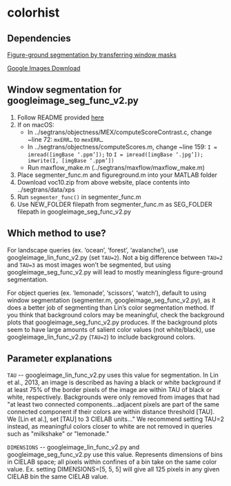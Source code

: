 # colorhist

## Dependencies
[Figure-ground segmentation by transferring window masks](http://calvin.inf.ed.ac.uk/software/figure-ground-segmentation-by-transferring-window-masks/)

[Google Images Download](https://github.com/hardikvasa/google-images-download)

## Window segmentation for googleimage_seg_func_v2.py
1. Follow README provided [here](http://calvin.inf.ed.ac.uk/software/figure-ground-segmentation-by-transferring-window-masks/)
2. If on macOS:
   - In ../segtrans/objectness/MEX/computeScoreContrast.c, change ~line 72: `mxERR…` to `mexERR…`
   - In ../segtrans/objectness/computeScores.m, change ~line 159: `I = imread([imgBase ‘.ppm’]);` to 
   `I = imread([imgBase ‘.jpg’]); imwrite(I, [imgBase ‘.ppm’])`
   - Run maxflow_make.m (../segtrans/maxflow/maxflow_make.m)
3. Place segmenter_func.m and figureground.m into your MATLAB folder
4. Download voc10.zip from above website, place contents into ../segtrans/data/xps
5. Run `segmenter_func()` in segmenter_func.m
6. Use NEW_FOLDER filepath from segmenter_func.m as SEG_FOLDER filepath in googleimage_seg_func_v2.py


## Which method to use?
For landscape queries (ex. ‘ocean’, ‘forest’, ‘avalanche’), use googleimage_lin_func_v2.py (set `TAU=2`). Not a big difference between `TAU=2` and `TAU=3` as most images won’t be segmented, but using googleimage_seg_func_v2.py will lead to mostly meaningless figure-ground segmentation.

For object queries (ex. ‘lemonade’, ‘scissors’, ‘watch’), default to using window segmentation (segmenter.m, googleimage_seg_func_v2.py), as it does a better job of segmenting than Lin’s color segmentation method. If you think that background colors may be meaningful, check the background plots that googleimage_seg_func_v2.py produces. If the background plots seem to have large amounts of salient color values (not white/black), use googleimage_lin_func_v2.py (`TAU=2`) to include background colors.


## Parameter explanations
`TAU` -- googleimage_lin_func_v2.py uses this value for segmentation. In Lin et al., 2013, an image is described as having a black or white background if at least 75% of the border pixels of the image are within TAU of black or white, respectively. Backgrounds were only removed from images that had "at least two connected components...adjacent pixels are part of the same connected component if their colors are within distance threshold [TAU]. We [Lin et al.], set [TAU] to 3 CIELAB units..." We
recommend setting TAU=2 instead, as meaningful colors closer to white are not removed in queries such as "milkshake" or "lemonade."

`DIMENSIONS` -- googleimage_lin_func_v2.py and googleimage_seg_func_v2.py use this value. Represents dimensions of bins in CIELAB space; all pixels within confines of a bin take on the same color value. Ex. setting DIMENSIONS=[5, 5, 5] will give all 125 pixels in any given CIELAB bin the same CIELAB value.

